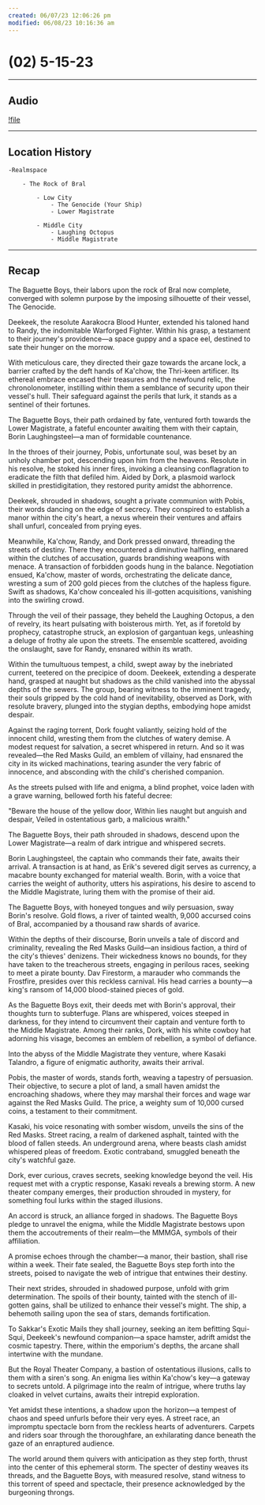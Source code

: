 ```yaml
---
created: 06/07/23 12:06:26 pm
modified: 06/08/23 10:16:36 am
---
```


# (02) 5-15-23

---

## Audio

[!file](06_Handouts/Recaps/attachments/2.mp3)

---

## Location History

	-Realmspace

		- The Rock of Bral

			- Low City
				- The Genocide (Your Ship)
				- Lower Magistrate

			- Middle City
				- Laughing Octopus
				- Middle Magistrate

---

## Recap

The Baguette Boys, their labors upon the rock of Bral now complete, converged with solemn purpose by the imposing silhouette of their vessel, The Genocide.

Deekeek, the resolute Aarakocra Blood Hunter, extended his taloned hand to Randy, the indomitable Warforged Fighter. Within his grasp, a testament to their journey's providence—a space guppy and a space eel, destined to sate their hunger on the morrow.

With meticulous care, they directed their gaze towards the arcane lock, a barrier crafted by the deft hands of Ka'chow, the Thri-keen artificer. Its ethereal embrace encased their treasures and the newfound relic, the chronolonometer, instilling within them a semblance of security upon their vessel's hull. Their safeguard against the perils that lurk, it stands as a sentinel of their fortunes.

The Baguette Boys, their path ordained by fate, ventured forth towards the Lower Magistrate, a fateful encounter awaiting them with their captain, Borin Laughingsteel—a man of formidable countenance.

In the throes of their journey, Pobis, unfortunate soul, was beset by an unholy chamber pot, descending upon him from the heavens. Resolute in his resolve, he stoked his inner fires, invoking a cleansing conflagration to eradicate the filth that defiled him. Aided by Dork, a plasmoid warlock skilled in prestidigitation, they restored purity amidst the abhorrence.

Deekeek, shrouded in shadows, sought a private communion with Pobis, their words dancing on the edge of secrecy. They conspired to establish a manor within the city's heart, a nexus wherein their ventures and affairs shall unfurl, concealed from prying eyes.

Meanwhile, Ka'chow, Randy, and Dork pressed onward, threading the streets of destiny. There they encountered a diminutive halfling, ensnared within the clutches of accusation, guards brandishing weapons with menace. A transaction of forbidden goods hung in the balance. Negotiation ensued, Ka'chow, master of words, orchestrating the delicate dance, wresting a sum of 200 gold pieces from the clutches of the hapless figure. Swift as shadows, Ka'chow concealed his ill-gotten acquisitions, vanishing into the swirling crowd.

Through the veil of their passage, they beheld the Laughing Octopus, a den of revelry, its heart pulsating with boisterous mirth. Yet, as if foretold by prophecy, catastrophe struck, an explosion of gargantuan kegs, unleashing a deluge of frothy ale upon the streets. The ensemble scattered, avoiding the onslaught, save for Randy, ensnared within its wrath.

Within the tumultuous tempest, a child, swept away by the inebriated current, teetered on the precipice of doom. Deekeek, extending a desperate hand, grasped at naught but shadows as the child vanished into the abyssal depths of the sewers. The group, bearing witness to the imminent tragedy, their souls gripped by the cold hand of inevitability, observed as Dork, with resolute bravery, plunged into the stygian depths, embodying hope amidst despair.

Against the raging torrent, Dork fought valiantly, seizing hold of the innocent child, wresting them from the clutches of watery demise. A modest request for salvation, a secret whispered in return. And so it was revealed—the Red Masks Guild, an emblem of villainy, had ensnared the city in its wicked machinations, tearing asunder the very fabric of innocence, and absconding with the child's cherished companion.

As the streets pulsed with life and enigma, a blind prophet, voice laden with a grave warning, bellowed forth his fateful decree:

"Beware the house of the yellow door, Within lies naught but anguish and despair, Veiled in ostentatious garb, a malicious wraith."

The Baguette Boys, their path shrouded in shadows, descend upon the Lower Magistrate—a realm of dark intrigue and whispered secrets.

Borin Laughingsteel, the captain who commands their fate, awaits their arrival. A transaction is at hand, as Erik's severed digit serves as currency, a macabre bounty exchanged for material wealth. Borin, with a voice that carries the weight of authority, utters his aspirations, his desire to ascend to the Middle Magistrate, luring them with the promise of their aid.

The Baguette Boys, with honeyed tongues and wily persuasion, sway Borin's resolve. Gold flows, a river of tainted wealth, 9,000 accursed coins of Bral, accompanied by a thousand raw shards of avarice.

Within the depths of their discourse, Borin unveils a tale of discord and criminality, revealing the Red Masks Guild—an insidious faction, a third of the city's thieves' denizens. Their wickedness knows no bounds, for they have taken to the treacherous streets, engaging in perilous races, seeking to meet a pirate bounty. Dav Firestorm, a marauder who commands the Frostfire, presides over this reckless carnival. His head carries a bounty—a king's ransom of 14,000 blood-stained pieces of gold.

As the Baguette Boys exit, their deeds met with Borin's approval, their thoughts turn to subterfuge. Plans are whispered, voices steeped in darkness, for they intend to circumvent their captain and venture forth to the Middle Magistrate. Among their ranks, Dork, with his white cowboy hat adorning his visage, becomes an emblem of rebellion, a symbol of defiance.

Into the abyss of the Middle Magistrate they venture, where Kasaki Talandro, a figure of enigmatic authority, awaits their arrival.

Pobis, the master of words, stands forth, weaving a tapestry of persuasion. Their objective, to secure a plot of land, a small haven amidst the encroaching shadows, where they may marshal their forces and wage war against the Red Masks Guild. The price, a weighty sum of 10,000 cursed coins, a testament to their commitment.

Kasaki, his voice resonating with somber wisdom, unveils the sins of the Red Masks. Street racing, a realm of darkened asphalt, tainted with the blood of fallen steeds. An underground arena, where beasts clash amidst whispered pleas of freedom. Exotic contraband, smuggled beneath the city's watchful gaze.

Dork, ever curious, craves secrets, seeking knowledge beyond the veil. His request met with a cryptic response, Kasaki reveals a brewing storm. A new theater company emerges, their production shrouded in mystery, for something foul lurks within the staged illusions.

An accord is struck, an alliance forged in shadows. The Baguette Boys pledge to unravel the enigma, while the Middle Magistrate bestows upon them the accoutrements of their realm—the MMMGA, symbols of their affiliation.

A promise echoes through the chamber—a manor, their bastion, shall rise within a week. Their fate sealed, the Baguette Boys step forth into the streets, poised to navigate the web of intrigue that entwines their destiny.

Their next strides, shrouded in shadowed purpose, unfold with grim determination. The spoils of their bounty, tainted with the stench of ill-gotten gains, shall be utilized to enhance their vessel's might. The ship, a behemoth sailing upon the sea of stars, demands fortification.

To Sakkar's Exotic Mails they shall journey, seeking an item befitting Squi-Squi, Deekeek's newfound companion—a space hamster, adrift amidst the cosmic tapestry. There, within the emporium's depths, the arcane shall intertwine with the mundane.

But the Royal Theater Company, a bastion of ostentatious illusions, calls to them with a siren's song. An enigma lies within Ka'chow's key—a gateway to secrets untold. A pilgrimage into the realm of intrigue, where truths lay cloaked in velvet curtains, awaits their intrepid exploration.

Yet amidst these intentions, a shadow upon the horizon—a tempest of chaos and speed unfurls before their very eyes. A street race, an impromptu spectacle born from the reckless hearts of adventurers. Carpets and riders soar through the thoroughfare, an exhilarating dance beneath the gaze of an enraptured audience.

The world around them quivers with anticipation as they step forth, thrust into the center of this ephemeral storm. The specter of destiny weaves its threads, and the Baguette Boys, with measured resolve, stand witness to this torrent of speed and spectacle, their presence acknowledged by the burgeoning throngs.
